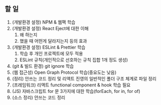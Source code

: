 ## 할 일

1. (개발환경 설정) NPM & 웹팩 학습
2. (개발환경 설정) React Eject에 대한 이해
   1. 왜 하는지
   2. 했을 때 어떤게 달라지는지 등의 효과
3. (개발환경 설정) ESLint & Prettier 학습
   1. 학습 후 개인 프로젝트에 모두 적용
   2. ESLint 규칙(개인적으로 선호하는 규칙 집합 1개 정도 생성)
4. (git & 빌드 환경) git ignore 학습
5. (웹 접근성) Open Graph Protocol 학습(중요도는 낮음)
6. (정리) 안쓰는 코드 정리 및 리액트 진영의 일반적인 폴더 구조 체계로 파일 정리
7. (프레임워크) 리액트 functional component & hook 학습 필요
8. (JS) 자바스크립트 for 문 3가지에 대한 학습(forEach, for in, for of)
9. (소스 정리) 안쓰는 코드 정리